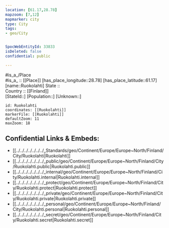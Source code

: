 ```yaml
---
location: [61.17,28.78] 
mapzoom: [7,12] 
mapmarker: city 
type: City
tags:
- geo/City


SpocWebEntityId: 33833
isDeleted: false
confidential: public

---
```

#is_a_/Place  
#is_a_ :: [[Place]] 
[has_place_longitude::28.78] 
[has_place_latitude::61.17] 
[name::Ruokolahti] 
State ::  
Country :: [[Finland]]  
[StateId::] 
[Population::] 
[Unknown::] 


```leaflet
id: Ruokolahti
coordinates: [[Ruokolahti]] 
markerFile: [[Ruokolahti]] 
defaultZoom: 11 
maxZoom: 18
```


## Confidential Links & Embeds: 
- [[../../../../../../../_Standards/geo/Continent/Europe/Europe~North/Finland/City/Ruokolahti|Ruokolahti]] 
- [[../../../../../../../_public/geo/Continent/Europe/Europe~North/Finland/City/Ruokolahti.public|Ruokolahti.public]] 
- [[../../../../../../../_internal/geo/Continent/Europe/Europe~North/Finland/City/Ruokolahti.internal|Ruokolahti.internal]] 
- [[../../../../../../../_protect/geo/Continent/Europe/Europe~North/Finland/City/Ruokolahti.protect|Ruokolahti.protect]] 
- [[../../../../../../../_private/geo/Continent/Europe/Europe~North/Finland/City/Ruokolahti.private|Ruokolahti.private]] 
- [[../../../../../../../_personal/geo/Continent/Europe/Europe~North/Finland/City/Ruokolahti.personal|Ruokolahti.personal]] 
- [[../../../../../../../_secret/geo/Continent/Europe/Europe~North/Finland/City/Ruokolahti.secret|Ruokolahti.secret]] 
